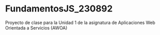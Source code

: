 # FundamentosJS_230892
Proyecto de clase para la Unidad 1 de la asignatura de Aplicaciones Web Orientada a Servicios (AWOA)
